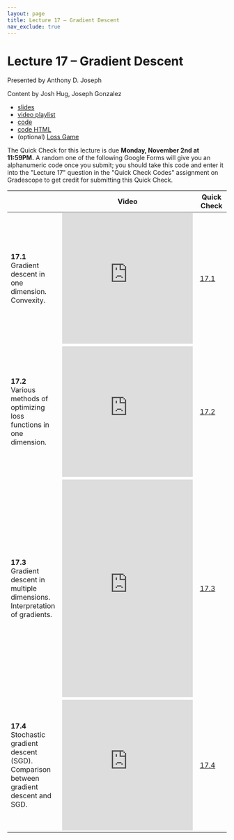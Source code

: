 ```yaml
---
layout: page
title: Lecture 17 – Gradient Descent
nav_exclude: true
---
```


# Lecture 17 – Gradient Descent

Presented by Anthony D. Joseph

Content by Josh Hug, Joseph Gonzalez

- [slides](https://docs.google.com/presentation/d/1gi7Ar5O7T0qE_abZeZvX-VURC-i3sWwwK6FtsuIwkQc/edit?usp=sharing)
- [video playlist](https://www.youtube.com/playlist?list=PLQCcNQgUcDfo3N-a4LWIpW5Xi19vpjw2F)
- [code](https://data100.datahub.berkeley.edu/hub/user-redirect/git-sync?repo=https://github.com/DS-100/fa20&subPath=lecture/lec17/)
- [code HTML](../../resources/assets/lectures/lec17/lec17.html)
- (optional) [Loss Game](https://gradient-game.herokuapp.com/)

The Quick Check for this lecture is due **Monday, November 2nd at 11:59PM.** A random one of the following Google Forms will give you an alphanumeric code once you submit; you should take this code and enter it into the "Lecture 17" question in the "Quick Check Codes" assignment on Gradescope to get credit for submitting this Quick Check.

<table>
<colgroup>
<col style="width: 25%" />
<col style="width: 25%" />
<col style="width: 25%" />
</colgroup>
<thead>
<tr class="header">
<th></th>
<th>Video</th>
<th>Quick Check</th>
</tr>
</thead>
<tbody>
<tr>
<td><strong>17.1</strong> <br>Gradient descent in one dimension. Convexity.</td>
<td><iframe width="300" height="300" height src="https://youtube.com/embed/ZWwxKzBytPM" frameborder="0" allow="accelerometer; autoplay; encrypted-media; gyroscope; picture-in-picture" allowfullscreen></iframe></td>
<td><a href="https://docs.google.com/forms/d/e/1FAIpQLScLwzrhNBj1Io9zUdBeteXMaPjz7jL5LC2rKnY8CoehyyImtg/viewform" target="\_blank">17.1</a></td>
</tr>
<tr>
<td><strong>17.2</strong> <br>Various methods of optimizing loss functions in one dimension.</td>
<td><iframe width="300" height="300" height src="https://youtube.com/embed/AzxMoqcyWzI" frameborder="0" allow="accelerometer; autoplay; encrypted-media; gyroscope; picture-in-picture" allowfullscreen></iframe></td>
<td><a href="https://docs.google.com/forms/d/e/1FAIpQLSe7cn-og5eEYxHoTflOp3mwxReWXPlRaTyMPLCk0o8VOYsIcA/viewform" target="\_blank">17.2</a></td>
</tr>
<tr>
<td><strong>17.3</strong> <br>Gradient descent in multiple dimensions. Interpretation of gradients.</td>
<td><iframe width="300" height="500" height src="https://youtube.com/embed/16nIdtc5x9k" frameborder="0" allow="accelerometer; autoplay; encrypted-media; gyroscope; picture-in-picture" allowfullscreen></iframe></td>
<td><a href="https://docs.google.com/forms/d/e/1FAIpQLScpoky8A_gPujnfZbsErLfLHbxnmVxF2TGRtQYmTheqw_RoEw/viewform" target="\_blank">17.3</a></td>
</tr>
<tr>
<td><strong>17.4</strong> <br>Stochastic gradient descent (SGD). Comparison between gradient descent and SGD.</td>
<td><iframe width="300" height="300" height src="https://youtube.com/embed/CWaZS14cdh8" frameborder="0" allow="accelerometer; autoplay; encrypted-media; gyroscope; picture-in-picture" allowfullscreen></iframe></td>
<td><a href="https://docs.google.com/forms/d/e/1FAIpQLSe6AsZmm2MvflGIwYovzOnEFJqQj7BpnT0UClLRt1JiI-JuSg/viewform" target="\_blank">17.4</a></td>
</tr>

